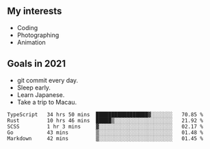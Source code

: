 ## My interests

- Coding
- Photographing
- Animation

## Goals in 2021

- git commit every day.
- Sleep early.
- Learn Japanese.
- Take a trip to Macau.

<!--START_SECTION:waka-->
```text
TypeScript   34 hrs 50 mins  █████████████████▓░░░░░░░   70.85 % 
Rust         10 hrs 46 mins  █████▒░░░░░░░░░░░░░░░░░░░   21.92 % 
SCSS         1 hr 3 mins     ▓░░░░░░░░░░░░░░░░░░░░░░░░   02.17 % 
Go           43 mins         ▒░░░░░░░░░░░░░░░░░░░░░░░░   01.48 % 
Markdown     42 mins         ▒░░░░░░░░░░░░░░░░░░░░░░░░   01.45 % 
```
<!--END_SECTION:waka-->
